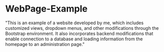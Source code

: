 # WebPage-Example
"This is an example of a website developed by me, which includes customized views, dropdown menus, and other modifications through the Bootstrap environment. It also incorporates backend modifications that enable connection to a database and loading information from the homepage to an administration page."
